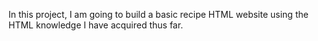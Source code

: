 In this project, I am going to build a basic recipe HTML website using the HTML knowledge I have acquired thus far.
